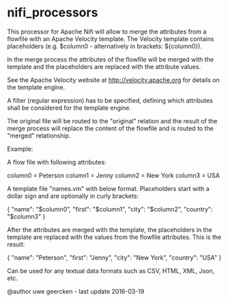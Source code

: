 # nifi_processors

This processor for Apache Nifi will allow to merge the attributes from a flowfile with an Apache Velocity template. The Velocity template contains placeholders (e.g. $column0 - alternatively in brackets: ${column0}). 

In the merge process the attributes of the flowfile will be merged with the template and the placeholders are replaced with the attribute values.

See the Apache Velocity website at http://velocity.apache.org for details on the template engine.

A filter (regular expression) has to be specified, defining which attributes shall be considered for the template engine.

The original file will be routed to the "original" relation and the result of the merge process will replace the content of the flowfile and is routed to the "merged" relationship.


Example:
 
A flow file with following attributes:

 column0 = Peterson
 column1 = Jenny
 column2 = New York
 column3 = USA
 
A template file "names.vm" with below format. Placeholders start with a dollar sign and are optionally in curly brackets:

{
		"name": "$column0",
		"first": "$column1",
		"city": "$column2",
		"country": "$column3"
}

After the attributes are merged with the template, the placeholders in the template are replaced with the values from the
flowfile attributes. This is the result:

{
		"name": "Peterson",
		"first": "Jenny",
		"city": "New York",
		"country": "USA"
}

Can be used for any textual data formats such as CSV, HTML, XML, Json, etc.



@author uwe geercken - last update 2016-03-19
